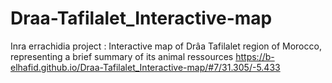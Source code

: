 # Draa-Tafilalet_Interactive-map
Inra errachidia project : Interactive map of Drâa Tafilalet region of Morocco, representing a brief summary of its animal ressources
https://b-elhafid.github.io/Draa-Tafilalet_Interactive-map/#7/31.305/-5.433
